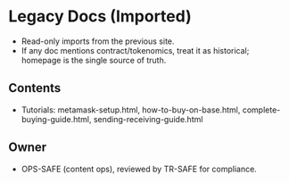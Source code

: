 # Legacy Docs (Imported)
- Read-only imports from the previous site.
- If any doc mentions contract/tokenomics, treat it as historical; homepage is the single source of truth.

## Contents
- Tutorials: metamask-setup.html, how-to-buy-on-base.html, complete-buying-guide.html, sending-receiving-guide.html

## Owner
- OPS-SAFE (content ops), reviewed by TR-SAFE for compliance.
